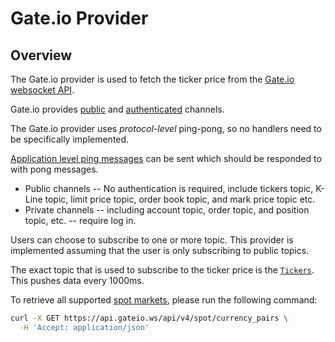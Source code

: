 # Gate.io Provider

## Overview

The Gate.io provider is used to fetch the ticker price from the [Gate.io websocket API](https://www.gate.io/docs/developers/apiv4/ws/en/#api-overview).

Gate.io provides [public](https://www.gate.io/docs/developers/apiv4/ws/en/#public-trades-channel) and [authenticated](https://www.gate.io/docs/developers/apiv4/ws/en/#funding-balance-channel) channels.

The Gate.io provider uses _protocol-level_ ping-pong, so no handlers need to be specifically implemented.

[Application level ping messages](https://www.gate.io/docs/developers/apiv4/ws/en/#application-ping-pong) can be sent which should be responded to with pong messages.

* Public channels -- No authentication is required, include tickers topic, K-Line topic, limit price topic, order book topic, and mark price topic etc.
* Private channels -- including account topic, order topic, and position topic, etc. -- require log in.

Users can choose to subscribe to one or more topic. This provider is implemented assuming that the user is only subscribing to public topics.

The exact topic that is used to subscribe to the ticker price is the [`Tickers`](https://www.gate.io/docs/developers/apiv4/ws/en/#tickers-channel). This pushes data every 1000ms.

To retrieve all supported [spot markets](https://www.gate.io/docs/developers/apiv4/en/#get-details-of-a-specific-currency), please run the following command:

```bash
curl -X GET https://api.gateio.ws/api/v4/spot/currency_pairs \
  -H 'Accept: application/json'
```
